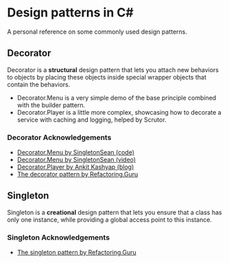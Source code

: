 # Design patterns in C#
A personal reference on some commonly used design patterns.
## Decorator
Decorator is a __structural__ design pattern that lets you attach new behaviors to objects by placing these objects inside special wrapper objects that contain the behaviors.
- Decorator.Menu is a very simple demo of the base principle combined with the builder pattern.
- Decorator.Player is a little more complex, showcasing how to decorate a service with caching and logging, helped by Scrutor.
### Decorator Acknowledgements
- [Decorator.Menu by SingletonSean (code)](https://github.com/SingletonSean/design-patterns-csharp/tree/master/Decorator)
- [Decorator.Menu by SingletonSean (video)](https://youtu.be/4EaBHb2HBwI)
- [Decorator.Player by Ankit Kashyap (blog)](https://quizdeveloper.com/tips/clear-solid-with-decorator-design-pattern-in-ccshap-aspdotnet-core-aid1317)
- [The decorator pattern by Refactoring.Guru ](https://refactoring.guru/design-patterns/decorator)
## Singleton
Singleton is a __creational__ design pattern that lets you ensure that a class has only one instance, while providing a global access point to this instance.
### Singleton Acknowledgements
- [The singleton pattern by Refactoring.Guru ](https://refactoring.guru/design-patterns/singleton)



